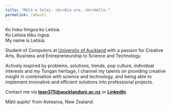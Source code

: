 ```yaml
---
title: "Mālō e lelei. <br>Kia ora. <br>Hello."
permalink: /about/
---
```


<p></p>

Ko hoku hingoa ko Letisia. 
<br>Ko Letisia tōku ingoa. 
<br>My name is Letisia.

Student of Computers at [University of Auckland](/academia) with a passion for Creative Arts, Business and Entrepreneurship to Science and Technology. 

Actively inspired by problems, solutions, trends, pop culture, individual interests and my Tongan heritage, I channel my talents on providing creative insight in combination with science and technology, and being able to implement innovative and efficient solutions into professional projects.

Contact me via [**lpan375@aucklanduni.ac.nz**](mailto:lpan375@aucklanduni.ac.nz) or <a href="https://www.linkedin.com/in/letisiapangataa/" target="_blank">**LinkedIn**</a>.

Mālō aupito’ from Aotearoa, New Zealand.
